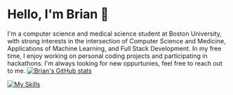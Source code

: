 # Hello, I'm Brian 👋
I'm a computer science and medical science student at Boston University, with strong interests in the intersection of Computer Science and Medicine, Applications of Machine Learning, and Full Stack Development. In my free time, I enjoy working on personal coding projects and participating in hackathons. I'm always looking for new oppurtunies, feel free to reach out to me.
[![Brian's GitHub stats](https://github-readme-stats.vercel.app/api?username=b-tao&count_private=true&show_icons=true&theme=radical)](https://github.com/anuraghazra/github-readme-stats)

[![My Skills](https://skillicons.dev/icons?i=icons?i=python,java,c,cpp,html,css,js,matlab,bash,git,docker,tensorflow,keras,scikit-learn,pandas,numpy,object-oriented,neural-networks,svm,linear-regression,logistic-regression,data-cleaning,feature-extraction)](https://skillicons.dev)
